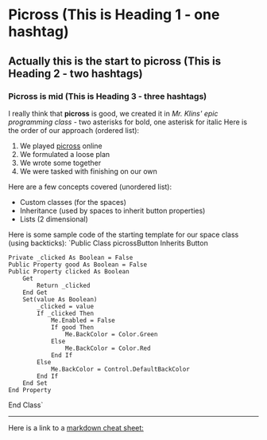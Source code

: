 # Picross (This is Heading 1 - one hashtag)
## Actually this is the start to picross (This is Heading 2 - two hashtags)
### Picross is mid (This is Heading 3 - three hashtags)

I really think that **picross** is good, we created it in *Mr. Klins' epic programming class* - two asterisks for bold, one asterisk for italic
Here is the order of our approach (ordered list):
1. We played [picross](http://liouh.com/picross/) online
2. We formulated a loose plan
3. We wrote some together
4. We were tasked with finishing on our own

Here are a few concepts covered (unordered list):
- Custom classes (for the spaces)
- Inheritance (used by spaces to inherit button properties)
- Lists (2 dimensional)


Here is some sample code of the starting template for our space class (using backticks):
`Public Class picrossButton
    Inherits Button

    Private _clicked As Boolean = False
    Public Property good As Boolean = False
    Public Property clicked As Boolean
        Get
            Return _clicked
        End Get
        Set(value As Boolean)
            _clicked = value
            If _clicked Then
                Me.Enabled = False
                If good Then
                    Me.BackColor = Color.Green
                Else
                    Me.BackColor = Color.Red
                End If
            Else
                Me.BackColor = Control.DefaultBackColor
            End If
        End Set
    End Property
End Class`
 
---
Here is a link to a [markdown cheat sheet:](https://www.markdownguide.org/cheat-sheet/)
